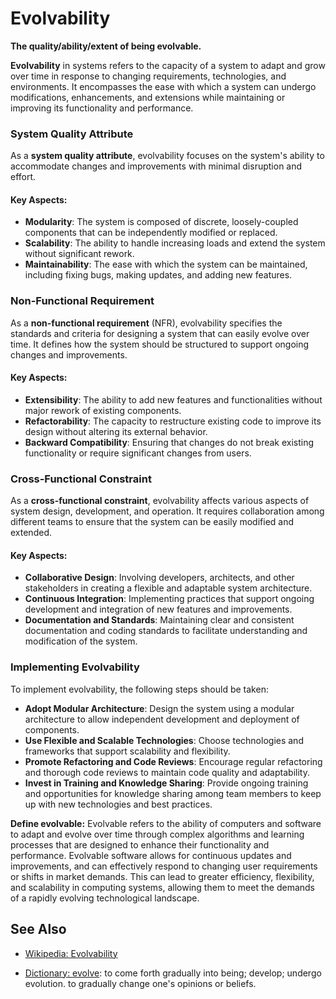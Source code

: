 # Evolvability

**The quality/ability/extent of being evolvable.**

<span data-chatgpt-prompt="evolvability + template">

**Evolvability** in systems refers to the capacity of a system to adapt and grow over time in response to changing requirements, technologies, and environments. It encompasses the ease with which a system can undergo modifications, enhancements, and extensions while maintaining or improving its functionality and performance.

### System Quality Attribute

As a **system quality attribute**, evolvability focuses on the system's ability to accommodate changes and improvements with minimal disruption and effort.

#### Key Aspects:
- **Modularity**: The system is composed of discrete, loosely-coupled components that can be independently modified or replaced.
- **Scalability**: The ability to handle increasing loads and extend the system without significant rework.
- **Maintainability**: The ease with which the system can be maintained, including fixing bugs, making updates, and adding new features.

### Non-Functional Requirement

As a **non-functional requirement** (NFR), evolvability specifies the standards and criteria for designing a system that can easily evolve over time. It defines how the system should be structured to support ongoing changes and improvements.

#### Key Aspects:
- **Extensibility**: The ability to add new features and functionalities without major rework of existing components.
- **Refactorability**: The capacity to restructure existing code to improve its design without altering its external behavior.
- **Backward Compatibility**: Ensuring that changes do not break existing functionality or require significant changes from users.

### Cross-Functional Constraint

As a **cross-functional constraint**, evolvability affects various aspects of system design, development, and operation. It requires collaboration among different teams to ensure that the system can be easily modified and extended.

#### Key Aspects:
- **Collaborative Design**: Involving developers, architects, and other stakeholders in creating a flexible and adaptable system architecture.
- **Continuous Integration**: Implementing practices that support ongoing development and integration of new features and improvements.
- **Documentation and Standards**: Maintaining clear and consistent documentation and coding standards to facilitate understanding and modification of the system.

### Implementing Evolvability

To implement evolvability, the following steps should be taken:
- **Adopt Modular Architecture**: Design the system using a modular architecture to allow independent development and deployment of components.
- **Use Flexible and Scalable Technologies**: Choose technologies and frameworks that support scalability and flexibility.
- **Promote Refactoring and Code Reviews**: Encourage regular refactoring and thorough code reviews to maintain code quality and adaptability.
- **Invest in Training and Knowledge Sharing**: Provide ongoing training and opportunities for knowledge sharing among team members to keep up with new technologies and best practices.

</span>

**Define evolvable:** <span data-chatgpt-prompt="define evolvable (computers and software)">Evolvable refers to the ability of computers and software to adapt and evolve over time through complex algorithms and learning processes that are designed to enhance their functionality and performance. Evolvable software allows for continuous updates and improvements, and can effectively respond to changing user requirements or shifts in market demands. This can lead to greater efficiency, flexibility, and scalability in computing systems, allowing them to meet the demands of a rapidly evolving technological landscape.</span>

## See Also

* [Wikipedia: Evolvability](https://wikipedia.org/wiki/Evolvability)

* [Dictionary: evolve](https://www.dictionary.com/browse/evolve): to come forth gradually into being; develop; undergo evolution. to gradually change one's opinions or beliefs.
